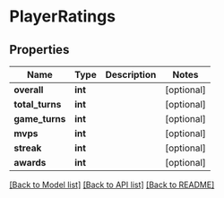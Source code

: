 # PlayerRatings

## Properties
Name | Type | Description | Notes
------------ | ------------- | ------------- | -------------
**overall** | **int** |  | [optional] 
**total_turns** | **int** |  | [optional] 
**game_turns** | **int** |  | [optional] 
**mvps** | **int** |  | [optional] 
**streak** | **int** |  | [optional] 
**awards** | **int** |  | [optional] 

[[Back to Model list]](../README.md#documentation-for-models) [[Back to API list]](../README.md#documentation-for-api-endpoints) [[Back to README]](../README.md)


